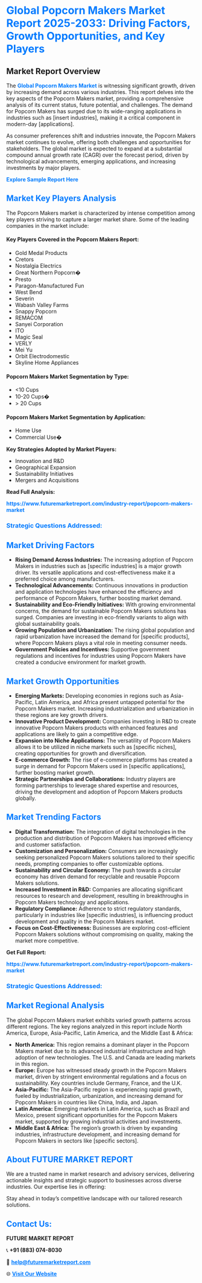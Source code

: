 <h1 style="color: #007BFF;">Global Popcorn Makers Market Report 2025-2033: Driving Factors, Growth Opportunities, and Key Players</h1>

<section id="overview">
<h2>Market Report Overview</h2>
<p>The <a href="https://www.futuremarketreport.com/industry-report/popcorn-makers-market" style="color: #007BFF; text-decoration: none;"><strong>Global Popcorn Makers Market</strong></a> is witnessing significant growth, driven by increasing demand across various industries. This report delves into the key aspects of the Popcorn Makers market, providing a comprehensive analysis of its current status, future potential, and challenges. The demand for Popcorn Makers has surged due to its wide-ranging applications in industries such as [insert industries], making it a critical component in modern-day [applications].</p>
<p>As consumer preferences shift and industries innovate, the Popcorn Makers market continues to evolve, offering both challenges and opportunities for stakeholders. The global market is expected to expand at a substantial compound annual growth rate (CAGR) over the forecast period, driven by technological advancements, emerging applications, and increasing investments by major players.</p>
</section>

<section id="overview">
<p><a href="https://www.futuremarketreport.com/request-sample/reportId=104822" style="color: #007BFF; text-decoration: none;"><strong>Explore Sample Report Here</strong></a></p>
</section>

<section id="key-players">
<h2 style="color: #007BFF;">Market Key Players Analysis</h2>
<p>The Popcorn Makers market is characterized by intense competition among key players striving to capture a larger market share. Some of the leading companies in the market include:</p>
<h4>Key Players Covered in the Popcorn Makers Report:</h4>
<ul><li>Gold Medal Products</li><li>Cretors</li><li>Nostalgia Electrics</li><li>Great Northern Popcorn�</li><li>Presto</li><li>Paragon-Manufactured Fun</li><li>West Bend</li><li>Severin</li><li>Wabash Valley Farms</li><li>Snappy Popcorn</li><li>REMACOM</li><li>Sanyei Corporation</li><li>ITO</li><li>Magic Seal</li><li>VERLY</li><li>Mei Yu</li><li>Orbit Electrodomestic</li><li>Skyline Home Appliances</li></ul>
<h4>Popcorn Makers Market Segmentation by Type:</h4>
<ul><li>&lt;10 Cups</li><li>10-20 Cups�</li><li>&gt; 20 Cups</li></ul>

<h4>Popcorn Makers Market Segmentation by Application:</h4>
<ul><li>Home Use</li><li>Commercial Use�</li></ul>
<p><strong>Key Strategies Adopted by Market Players:</strong></p>
<ul>
<li>Innovation and R&D</li>
<li>Geographical Expansion</li>
<li>Sustainability Initiatives</li>
<li>Mergers and Acquisitions</li>
</ul>
</section>

<section>
<p><strong>Read Full Analysis: </strong></p><a href="https://www.futuremarketreport.com/industry-report/popcorn-makers-market" style="color: #007BFF; text-decoration: none;"><strong>https://www.futuremarketreport.com/industry-report/popcorn-makers-market</strong></a>
<h3 style="color: #007BFF;">Strategic Questions Addressed:</h3>
</section>

<section id="driving-factors">
<h2 style="color: #007BFF;">Market Driving Factors</h2>
<ul>
<li><strong>Rising Demand Across Industries:</strong> The increasing adoption of Popcorn Makers in industries such as [specific industries] is a major growth driver. Its versatile applications and cost-effectiveness make it a preferred choice among manufacturers.</li>
<li><strong>Technological Advancements:</strong> Continuous innovations in production and application technologies have enhanced the efficiency and performance of Popcorn Makers, further boosting market demand.</li>
<li><strong>Sustainability and Eco-Friendly Initiatives:</strong> With growing environmental concerns, the demand for sustainable Popcorn Makers solutions has surged. Companies are investing in eco-friendly variants to align with global sustainability goals.</li>
<li><strong>Growing Population and Urbanization:</strong> The rising global population and rapid urbanization have increased the demand for [specific products], where Popcorn Makers plays a vital role in meeting consumer needs.</li>
<li><strong>Government Policies and Incentives:</strong> Supportive government regulations and incentives for industries using Popcorn Makers have created a conducive environment for market growth.</li>
</ul>
</section>

<section id="growth-opportunities">
<h2 style="color: #007BFF;">Market Growth Opportunities</h2>
<ul>
<li><strong>Emerging Markets:</strong> Developing economies in regions such as Asia-Pacific, Latin America, and Africa present untapped potential for the Popcorn Makers market. Increasing industrialization and urbanization in these regions are key growth drivers.</li>
<li><strong>Innovative Product Development:</strong> Companies investing in R&D to create innovative Popcorn Makers products with enhanced features and applications are likely to gain a competitive edge.</li>
<li><strong>Expansion into Niche Applications:</strong> The versatility of Popcorn Makers allows it to be utilized in niche markets such as [specific niches], creating opportunities for growth and diversification.</li>
<li><strong>E-commerce Growth:</strong> The rise of e-commerce platforms has created a surge in demand for Popcorn Makers used in [specific applications], further boosting market growth.</li>
<li><strong>Strategic Partnerships and Collaborations:</strong> Industry players are forming partnerships to leverage shared expertise and resources, driving the development and adoption of Popcorn Makers products globally.</li>
</ul>
</section>

<section id="trending-factors">
<h2 style="color: #007BFF;">Market Trending Factors</h2>
<ul>
<li><strong>Digital Transformation:</strong> The integration of digital technologies in the production and distribution of Popcorn Makers has improved efficiency and customer satisfaction.</li>
<li><strong>Customization and Personalization:</strong> Consumers are increasingly seeking personalized Popcorn Makers solutions tailored to their specific needs, prompting companies to offer customizable options.</li>
<li><strong>Sustainability and Circular Economy:</strong> The push towards a circular economy has driven demand for recyclable and reusable Popcorn Makers solutions.</li>
<li><strong>Increased Investment in R&D:</strong> Companies are allocating significant resources to research and development, resulting in breakthroughs in Popcorn Makers technology and applications.</li>
<li><strong>Regulatory Compliance:</strong> Adherence to strict regulatory standards, particularly in industries like [specific industries], is influencing product development and quality in the Popcorn Makers market.</li>
<li><strong>Focus on Cost-Effectiveness:</strong> Businesses are exploring cost-efficient Popcorn Makers solutions without compromising on quality, making the market more competitive.</li>
</ul>
</section>

<section>
<p><strong>Get Full Report: </strong></p><a href="https://www.futuremarketreport.com/industry-report/popcorn-makers-market" style="color: #007BFF; text-decoration: none;"><strong>https://www.futuremarketreport.com/industry-report/popcorn-makers-market</strong></a>
<h3 style="color: #007BFF;">Strategic Questions Addressed:</h3>
</section>


<section id="regional-analysis">
<h2 style="color: #007BFF;">Market Regional Analysis</h2>
<p>The global Popcorn Makers market exhibits varied growth patterns across different regions. The key regions analyzed in this report include North America, Europe, Asia-Pacific, Latin America, and the Middle East & Africa:</p>
<ul>
<li><strong>North America:</strong> This region remains a dominant player in the Popcorn Makers market due to its advanced industrial infrastructure and high adoption of new technologies. The U.S. and Canada are leading markets in this region.</li>
<li><strong>Europe:</strong> Europe has witnessed steady growth in the Popcorn Makers market, driven by stringent environmental regulations and a focus on sustainability. Key countries include Germany, France, and the U.K.</li>
<li><strong>Asia-Pacific:</strong> The Asia-Pacific region is experiencing rapid growth, fueled by industrialization, urbanization, and increasing demand for Popcorn Makers in countries like China, India, and Japan.</li>
<li><strong>Latin America:</strong> Emerging markets in Latin America, such as Brazil and Mexico, present significant opportunities for the Popcorn Makers market, supported by growing industrial activities and investments.</li>
<li><strong>Middle East & Africa:</strong> The region’s growth is driven by expanding industries, infrastructure development, and increasing demand for Popcorn Makers in sectors like [specific sectors].</li>
</ul>
</section>

<footer>
<h2 style="color: #007BFF;">About FUTURE MARKET REPORT</h2>
<p>We are a trusted name in market research and advisory services, delivering actionable insights and strategic support to businesses across diverse industries. Our expertise lies in offering:</p>

<p>Stay ahead in today’s competitive landscape with our tailored research solutions.</p>

<h2 style="color: #007BFF;">Contact Us:</h2>
<p><strong>FUTURE MARKET REPORT</strong></p>
<p>📞 <strong>+91 (883) 074-8030</strong></p>
<p>📧 <strong><a href="mailto:help@futuremarketreport.com" style="color: #007BFF;">help@futuremarketreport.com</a></strong></p>
<p>🌐 <strong><a href="https://www.futuremarketreport.com/" style="color: #007BFF;">Visit Our Website</a></strong></p>
</footer>